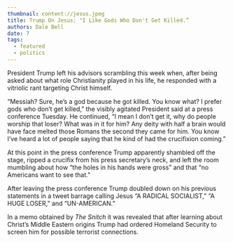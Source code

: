 ```yaml
---
thumbnail: content://jesus.jpeg
title: Trump On Jesus: "I Like Gods Who Don't Get Killed.”
authors: Dale Bell
date: 7
tags:
  - featured
  - politics
---
```


President Trump left his advisors scrambling this week when, after being asked about what role Christianity played in his life, he responded with a vitriolic rant targeting Christ himself.

“Messiah? Sure, he’s a god because he got killed. You know what? I prefer gods who don’t get killed,” the visibly agitated President said at a press conference Tuesday. He continued, “I mean I don’t get it, why do people worship that loser? What was in it for him? Any deity with half a brain would have face melted those Romans the second they came for him. You know I’ve heard a lot of people saying that he kind of had the crucifixion coming.”

At this point in the press conference Trump apparently shambled off the stage, ripped a crucifix from his press secretary’s neck, and left the room mumbling about how “the holes in his hands were gross” and that “no Americans want to see that.”

After leaving the press conference Trump doubled down on his previous statements in a tweet barrage calling Jesus “A RADICAL SOCIALIST,” “A HUGE LOSER,” and “UN-AMERICAN.” 

In a memo obtained by *The Snitch* it was revealed that after learning about Christ’s Middle Eastern origins Trump had ordered Homeland Security to screen him for possible terrorist connections.


